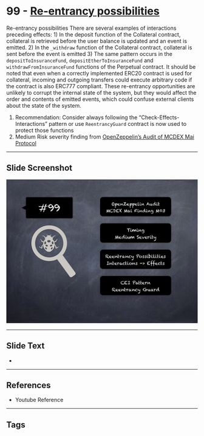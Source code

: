 
# 99 - [Re-entrancy possibilities](./Re-entrancy%20possibilities.md)

Re-entrancy possibilities There are several examples of interactions preceding effects: 1) In the deposit function of the Collateral contract, collateral is retrieved before the user balance is updated and an event is emitted. 2) In the `_withdraw` function of the Collateral contract, collateral is sent before the event is emitted 3) The same pattern occurs in the `depositToInsuranceFund`, `depositEtherToInsuranceFund` and `withdrawFromInsuranceFund` functions of the Perpetual contract. It should be noted that even when a correctly implemented ERC20 contract is used for collateral, incoming and outgoing transfers could execute arbitrary code if the contract is also ERC777 compliant. These re-entrancy opportunities are unlikely to corrupt the internal state of the system, but they would affect the order and contents of emitted events, which could confuse external clients about the state of the system. 


1. Recommendation: Consider always following the “Check-Effects-Interactions” pattern or use `ReentrancyGuard` contract is now used to protect those functions
2. Medium Risk severity finding from [OpenZeppelin’s Audit of MCDEX Mai Protocol](https://blog.openzeppelin.com/mcdex-mai-protocol-audit/)


___
## Slide Screenshot
![099.png](../../images/7.%20Audit%20Findings%20101/099.png)
___
## Slide Text
- 
___
## References
- Youtube Reference
___
## Tags
